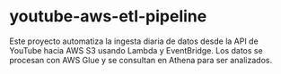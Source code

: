 # youtube-aws-etl-pipeline
Este proyecto automatiza la ingesta diaria de datos desde la API de YouTube hacia AWS S3 usando Lambda y EventBridge. Los datos se procesan con AWS Glue y se consultan en Athena para ser analizados.
